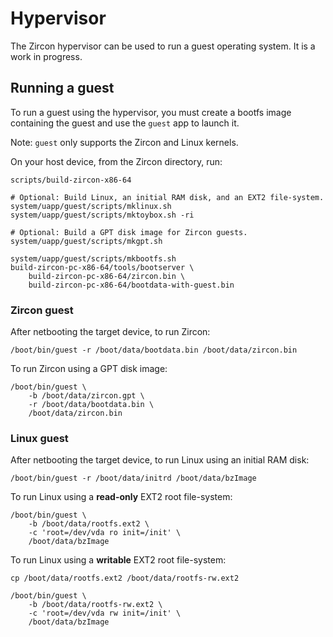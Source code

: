 # Hypervisor

The Zircon hypervisor can be used to run a guest operating system. It is a work
in progress.

## Running a guest

To run a guest using the hypervisor, you must create a bootfs image containing
the guest and use the `guest` app to launch it.

Note: `guest` only supports the Zircon and Linux kernels.

On your host device, from the Zircon directory, run:
```
scripts/build-zircon-x86-64

# Optional: Build Linux, an initial RAM disk, and an EXT2 file-system.
system/uapp/guest/scripts/mklinux.sh
system/uapp/guest/scripts/mktoybox.sh -ri

# Optional: Build a GPT disk image for Zircon guests.
system/uapp/guest/scripts/mkgpt.sh

system/uapp/guest/scripts/mkbootfs.sh
build-zircon-pc-x86-64/tools/bootserver \
    build-zircon-pc-x86-64/zircon.bin \
    build-zircon-pc-x86-64/bootdata-with-guest.bin
```

### Zircon guest

After netbooting the target device, to run Zircon:
```
/boot/bin/guest -r /boot/data/bootdata.bin /boot/data/zircon.bin
```

To run Zircon using a GPT disk image:
```
/boot/bin/guest \
    -b /boot/data/zircon.gpt \
    -r /boot/data/bootdata.bin \
    /boot/data/zircon.bin
```

### Linux guest

After netbooting the target device, to run Linux using an initial RAM disk:
```
/boot/bin/guest -r /boot/data/initrd /boot/data/bzImage
```

To run Linux using a **read-only** EXT2 root file-system:
```
/boot/bin/guest \
    -b /boot/data/rootfs.ext2 \
    -c 'root=/dev/vda ro init=/init' \
    /boot/data/bzImage
```

To run Linux using a **writable** EXT2 root file-system:
```
cp /boot/data/rootfs.ext2 /boot/data/rootfs-rw.ext2

/boot/bin/guest \
    -b /boot/data/rootfs-rw.ext2 \
    -c 'root=/dev/vda rw init=/init' \
    /boot/data/bzImage
```
